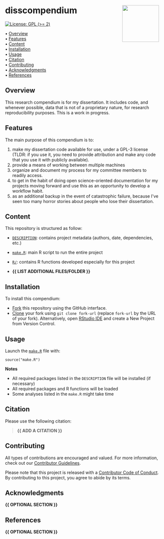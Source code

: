<!-- README.md is generated from README.Rmd. Please edit that file -->

# disscompendium <img src="man/figures/compendium-sticker.png" align="right" style="float:right; height:120px;"/>

<!-- badges: start -->

[![License: GPL (&gt;=
2)](https://img.shields.io/badge/License-GPL%20%28%3E%3D%202%29-blue.svg)](https://choosealicense.com/licenses/gpl-2.0/)
<!-- badges: end -->

<p align="left">
• <a href="#overview">Overview</a><br> •
<a href="#features">Features</a><br> •
<a href="#content">Content</a><br> •
<a href="#installation">Installation</a><br> •
<a href="#usage">Usage</a><br> • <a href="#citation">Citation</a><br> •
<a href="#contributing">Contributing</a><br> •
<a href="#acknowledgments">Acknowledgments</a><br> •
<a href="#references">References</a>
</p>

## Overview

This research compendium is for my dissertation. It includes code, and whenever possible, data that is not of a proprietary nature, for research reproducibility purposes. This is a work in progress. 

## Features

The main purpose of this compendium is to:
1. make my dissertation code available for use, under a GPL-3 license (TLDR: if you use it, you need to provide attribution and make any code that you use it with publicly available).
2. provide a means of working between multiple machines
3. organize and document my process for my committee members to readily access.
4. to get in the habit of doing open science-oriented documentation for my projects moving forward and use this as an opportunity to develop a workflow habit.
5. as an additional backup in the event of catastrophic failure, because I've seen too many horror stories about people who lose their dissertation. 

## Content

This repository is structured as follow:

-   [`DESCRIPTION`](https://github.com/afbat/disscompendium/tree/main/DESCRIPTION):
    contains project metadata (authors, date, dependencies, etc.)

-   [`make.R`](https://github.com/afbat/disscompendium/tree/main/make.R):
    main R script to run the entire project

-   [`R/`](https://github.com/afbat/disscompendium/tree/main/R):
    contains R functions developed especially for this project

-   **{{ LIST ADDITIONAL FILES/FOLDER }}**

## Installation

To install this compendium:

-   [Fork](https://docs.github.com/en/get-started/quickstart/contributing-to-projects)
    this repository using the GitHub interface.
-   [Clone](https://docs.github.com/en/repositories/creating-and-managing-repositories/cloning-a-repository)
    your fork using `git clone fork-url` (replace `fork-url` by the URL
    of your fork). Alternatively, open [RStudio
    IDE](https://posit.co/products/open-source/rstudio/) and create a
    New Project from Version Control.

## Usage

Launch the
[`make.R`](https://github.com/afbat/disscompendium/tree/main/make.R)
file with:

    source("make.R")

**Notes**

-   All required packages listed in the `DESCRIPTION` file will be
    installed (if necessary)
-   All required packages and R functions will be loaded
-   Some analyses listed in the `make.R` might take time

## Citation

Please use the following citation:

> **{{ ADD A CITATION }}**

## Contributing

All types of contributions are encouraged and valued. For more
information, check out our [Contributor
Guidelines](https://github.com/afbat/disscompendium/blob/main/CONTRIBUTING.md).

Please note that this project is released with a [Contributor Code of
Conduct](https://contributor-covenant.org/version/2/1/CODE_OF_CONDUCT.html).
By contributing to this project, you agree to abide by its terms.

## Acknowledgments

**{{ OPTIONAL SECTION }}**

## References

**{{ OPTIONAL SECTION }}**

